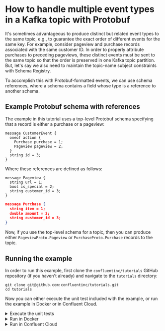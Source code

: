 <!-- title: How to handle multiple event types in a Kafka topic with Protobuf -->
<!-- description: In this tutorial, learn how to handle multiple event types in a Kafka topic with Protobuf, with step-by-step instructions and supporting code. -->

# How to handle multiple event types in a Kafka topic with Protobuf

It's sometimes advantageous to produce distinct but related event types to the same topic, e.g., to guarantee the exact order of different events for the same key.
For example, consider pageview and purchase records associated with the same customer ID. In order to properly attribute purchases to preceding pageviews, these distinct events must be sent to the same topic so that the order is preserved in one Kafka topic partition.
But, let's say we also need to maintain the topic-name subject constraints with Schema Registry.

To accomplish this with Protobuf-formatted events, we can use schema references, where a schema contains a field whose type is a reference to another schema.

## Example Protobuf schema with references

The example in this tutorial uses a top-level Protobuf schema specifying that a record is either a purchase or a pageview:

```noformat
message CustomerEvent {
  oneof action {
    Purchase purchase = 1;
    Pageview pageview = 2;
  }
  string id = 3;
}
```

Where these references are defined as follows:

```noformat
message Pageview {
  string url = 1;
  bool is_special = 2;
  string customer_id = 3;
}
```

```json
message Purchase {
  string item = 1;
  double amount = 2;
  string customer_id = 3;
}
```

Now, if you use the top-level schema for a topic, then you can produce either `PageviewProto.Pageview` or
`PurchaseProto.Purchase` records to the topic.

## Running the example

In order to run this example, first clone the `confluentinc/tutorials` GitHub repository (if you haven't already) and navigate to the `tutorials` directory:

```shell
git clone git@github.com:confluentinc/tutorials.git
cd tutorials
```

Now you can either execute the unit test included with the example, or run the example in Docker or in Confluent Cloud.

<details>
<summary>Execute the unit tests</summary>

To run the unit tests, use the provided Gradle Wrapper:

```shell
./gradlew clean :multiple-event-types-protobuf:kafka:test --info  
```

</details>

<details>

<summary>Run in Docker</summary>

### Prerequisites

* Docker running via [Docker Desktop](https://docs.docker.com/desktop/) or [Docker Engine](https://docs.docker.com/engine/install/)
* [Docker Compose](https://docs.docker.com/compose/install/). Ensure that the command `docker compose version` succeeds.

### Start Kafka and Schema Registry

Start Kafka by running:

```shell
docker compose -f ./docker/docker-compose-ksqldb-kraft-cluster.yml up -d
```

### Create topic

Create the `proto-events` topic:

```shell
docker exec -t broker kafka-topics --create --topic proto-events --bootstrap-server broker:9092
```

### Build the application

Build the application uberjar:

```shell
./gradlew :multiple-event-types-protobuf:kafka:shadowJar
```

### Run the application

Run the application, which produces and consumes pageview and purchase events, with the following command:

```shell
java -jar multiple-event-types-protobuf/kafka/build/libs/multiple-event-types-protobuf-standalone-0.0.1.jar multiple-event-types-protobuf/kafka/local.properties
```

### Cleanup

Stop Kafka and Schema Registry:

```shell
docker compose -f ./docker/docker-compose-ksqldb-kraft-cluster.yml down
```

</details>

<details>

<summary>Run in Confluent Cloud</summary>

### Prerequisites

* A [Confluent Cloud](https://confluent.cloud/signup) account and a Kafka cluster created within it ([quick start](https://docs.confluent.io/cloud/current/get-started/index.html)).

### Create topic

Using the Confluent Cloud Console, create a topic with default settings called `proto-events`.

### Generate client configuration

In the Confluent Cloud Console, navigate to the Cluster Overview page. Select `Clients` in the lefthand navigation and create a new `Java` client. Generate API keys during this step, and download the generated client configuration. Place it at `multiple-event-types-protobuf/kafka/cloud.properties`.

### Register schemas

Run the following task to register the schemas in Schema Registry:

```shell
./gradlew :multiple-event-types-protobuf:kafka:registerSchemasTask
```

In the Confluent Cloud Console, navigate to `Topics` in the lefthand navigation, select the `proto-events` topic, and click `Schema`. Validate that a `Value` schema has been set.

### Build the application

Build the application uberjar:

```shell
./gradlew :multiple-event-types-protobuf:kafka:shadowJar
```

### Run the application

Run the application, which produces and consumes pageview and purchase events, with the following command. Note that we are passing the client configuration as an argument:

```shell
java -jar multiple-event-types-protobuf/kafka/build/libs/multiple-event-types-protobuf-standalone-0.0.1.jar multiple-event-types-protobuf/kafka/cloud.properties
```

In the Confluent Cloud Console, select the `Messages` tab for the `proto-events` topic and view the messages that are produced.

### Cleanup

Delete the cluster used for this tutorial if you no longer need it.

</details>
